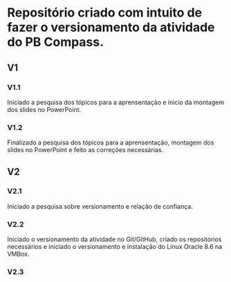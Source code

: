 # Repositório criado com intuito de fazer o versionamento da atividade do PB Compass.

## **V1**

### V1.1  
Iniciado a pesquisa dos tópicos para a aprensentação e inicio da montagem dos slides no PowerPoint.

### V1.2  
Finalizado a pesquisa dos tópicos para a aprensentação, montagem dos slides no PowerPoint e feito as correções necessárias.


## **V2**

### V2.1  
Iniciado a pesquisa sobre versionamento e relação de confiança.

### V2.2  
Iniciado o versionamento da atividade no Git/GitHub, criado os repositórios necessários e iniciado o versionamento e instalação do Linux Oracle 8.6 na VMBox.

### V2.3   
